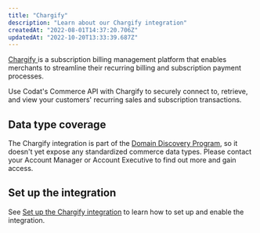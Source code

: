 ```yaml
---
title: "Chargify"
description: "Learn about our Chargify integration"
createdAt: "2022-08-01T14:37:20.706Z"
updatedAt: "2022-10-20T13:33:39.687Z"
---
```


<a className="external" href="https://www.chargify.com/" target="_blank">
  Chargify
</a> is a subscription billing management platform that enables merchants to streamline
their recurring billing and subscription payment processes.

Use Codat's Commerce API with Chargify to securely connect to, retrieve, and view your customers' recurring sales and subscription transactions.

## Data type coverage

The Chargify integration is part of the [Domain Discovery Program](/domain-discovery-program), so it doesn't yet expose any standardized commerce data types. Please contact your Account Manager or Account Executive to find out more and gain access.

## Set up the integration

See [Set up the Chargify integration](/commerce-chargify-setup) to learn how to set up and enable the integration.
